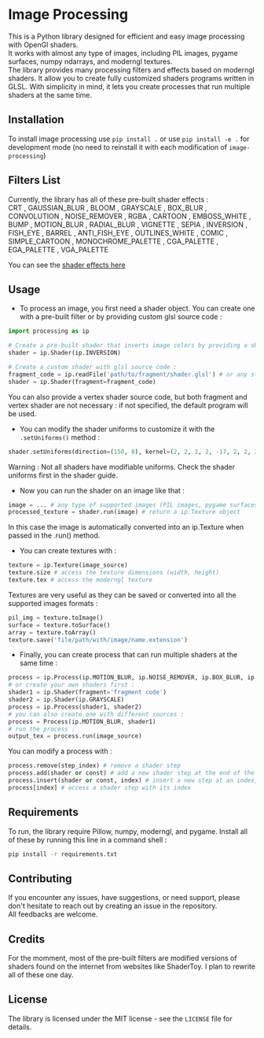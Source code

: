 # Image Processing

This is a Python library designed for efficient and easy image processing with
OpenGl shaders.\
It works with almost any type of images, including PIL images, pygame surfaces,
numpy ndarrays, and moderngl textures.\
The library provides many processing filters and effects based on moderngl
shaders. It allow you to create fully customized shaders programs written in
GLSL. With simplicity in mind, it lets you create processes that run multiple
shaders at the same time.

## Installation

To install image processing use `pip install .` or use `pip install -e .` for
development mode (no need to reinstall it with each modification of
`image-processing`)

## Filters List

Currently, the library has all of these pre-built shader effects :\
CRT , GAUSSIAN_BLUR , BLOOM , GRAYSCALE , BOX_BLUR , CONVOLUTION , NOISE_REMOVER
, RGBA , CARTOON , EMBOSS_WHITE , BUMP , MOTION_BLUR , RADIAL_BLUR , VIGNETTE ,
SEPIA , INVERSION , FISH_EYE , BARREL , ANTI_FISH_EYE , OUTLINES_WHITE , COMIC ,
SIMPLE_CARTOON , MONOCHROME_PALETTE , CGA_PALETTE , EGA_PALETTE , VGA_PALETTE

You can see the [shader effects here](./examples/README.md)

## Usage

- To process an image, you first need a shader object. You can create one with a
  pre-built filter or by providing custom glsl source code :

```python
import processing as ip

# Create a pre-built shader that inverts image colors by providing a shader type :
shader = ip.Shader(ip.INVERSION)

# Create a custom shader with glsl source code :
fragment_code = ip.readFile('path/to/fragment/shader.glsl') # or any string that contains glsl code
shader = ip.Shader(fragment=fragment_code)
```

You can also provide a vertex shader source code, but both fragment and vertex
shader are not necessary : if not specified, the default program will be used.

- You can modify the shader uniforms to customize it with the `.setUniforms()`
  method :

```python
shader.setUniforms(direction=(150, 0), kernel=(2, 2, 2, 2, -17, 2, 2, 2, 2), etc...)
```

<bold>Warning</bold> : Not all shaders have modifiable uniforms. Check the
shader uniforms first in the shader guide.

- Now you can run the shader on an image like that :

```python
image = ... # any type of supported images (PIL images, pygame surfaces, numpy ndarrays, moderngl textures)
processed_texture = shader.run(image) # return a ip.Texture object
```

In this case the image is automatically converted into an ip.Texture when passed
in the .run() method.

- You can create textures with :

```python
texture = ip.Texture(image_source)
texture.size # access the texture dimensions (width, height)
texture.tex # access the moderngl texture
```

Textures are very useful as they can be saved or converted into all the
supported images formats :

```python
pil_img = texture.toImage()
surface = texture.toSurface()
array = texture.toArray()
texture.save('file/path/with/image/name.extension')
```

- Finally, you can create process that can run multiple shaders at the same time
  :

```python
process = ip.Process(ip.MOTION_BLUR, ip.NOISE_REMOVER, ip.BOX_BLUR, ip.RGBA, etc...) # created with filters
# or create your own shaders first :
shader1 = ip.Shader(fragment='fragment code')
shader2 = ip.Shader(ip.GRAYSCALE)
process = ip.Process(shader1, shader2)
# you can also create one with different sources :
process = Process(ip.MOTION_BLUR, shader1)
# run the process :
output_tex = process.run(image_source)
```

You can modify a process with :

```python
process.remove(step_index) # remove a shader step
process.add(shader or const) # add a new shader step at the end of the process
process.insert(shader or const, index) # insert a new step at an index, like a list
process[index] # access a shader step with its index
```

## Requirements

To run, the library require Pillow, numpy, moderngl, and pygame. Install all of
these by running this line in a command shell :

```bash
pip install -r requirements.txt
```

## Contributing

If you encounter any issues, have suggestions, or need support, please don't
hesitate to reach out by creating an issue in the repository.\
All feedbacks are welcome.

## Credits

For the momment, most of the pre-built filters are modified versions of shaders
found on the internet from websites like ShaderToy. I plan to rewrite all of
these one day.

## License

The library is licensed under the MIT license - see the `LICENSE` file for
details.
